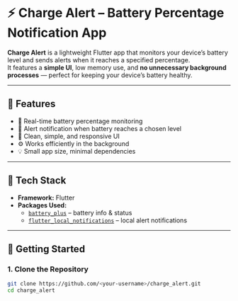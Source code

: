 # ⚡ Charge Alert – Battery Percentage Notification App  

**Charge Alert** is a lightweight Flutter app that monitors your device’s battery level and sends alerts when it reaches a specified percentage.  
It features a **simple UI**, low memory use, and **no unnecessary background processes** — perfect for keeping your device’s battery healthy.  

---

## 📱 Features  
- 🔋 Real-time battery percentage monitoring  
- 🔔 Alert notification when battery reaches a chosen level  
- 🧭 Clean, simple, and responsive UI  
- ⚙️ Works efficiently in the background  
- 💡 Small app size, minimal dependencies  

---

## 🧩 Tech Stack  
- **Framework:** Flutter  
- **Packages Used:**  
  - [`battery_plus`](https://pub.dev/packages/battery_plus) – battery info & status  
  - [`flutter_local_notifications`](https://pub.dev/packages/flutter_local_notifications) – local alert notifications  

---

## 🚀 Getting Started  

### 1. Clone the Repository  
```bash
git clone https://github.com/<your-username>/charge_alert.git
cd charge_alert
